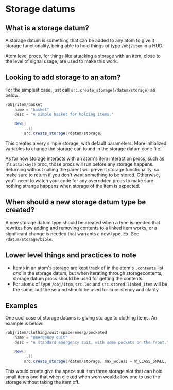 
# Storage datums

## What is a storage datum?
A storage datum is something that can be added to any atom to give it storage functionality, being able to hold things of type `/obj/item` in a HUD. 

Atom level procs, for things like attacking a storage with an item, close to the level of signal usage, are used to make this work.

## Looking to add storage to an atom?
For the simplest case, just call `src.create_storage(/datum/storage)` as below:
```cs
/obj/item/basket
	name = "basket"
	desc = "A simple basket for holding items."
	
	New()
		..()
		src.create_storage(/datum/storage)
```

This creates a very simple storage, with default parameters. More initialized variables to change the storage can found in the storage datum code file.

As for how storage interacts with an atom's item interaction procs, such as it's `attackby()` proc, those procs will run before any storage happens. Returning without calling the parent will prevent storage functionality, so make sure to return if you don't want something to be stored. Otherwise, you'll need to watch your code for any overridden procs to make sure nothing strange happens when storage of the item is expected.

## When should a new storage datum type be created?
A new storage datum type should be created when a type is needed that rewrites how adding and removing contents to a linked item works, or a significant change is needed that warrants a new type. Ex. See `/datum/storage/bible`.

## Lower level things and practices to note
* Items in an atom's storage are kept track of in the atom's `.contents` list _and_ in the storage datum, but when iterating through storagecontents, storage datum procs should be used for getting the contents.
* For atoms of type `/obj/item`, `src.loc` and `src.stored.linked_item` will be the same, but the second should be used for consistency and clarity.

## Examples
One cool case of storage datums is giving storage to clothing items. An example is below:
```cs
/obj/item/clothing/suit/space/emerg/pocketed
	name = "emergency suit"
	desc = "A standard emergency suit, with some pockets on the front."

	New()
		..()
		src.create_storage(/datum/storage, max_wclass = W_CLASS_SMALL, slots = 3, opens_if_worn = TRUE)
```
This would create give the space suit item three storage slot that can hold small items and that when clicked when worn would allow one to use the storage without taking the item off.
